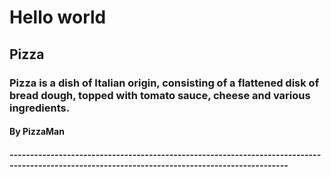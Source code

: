# Hello world
## Pizza
### Pizza is a dish of Italian origin, consisting of a flattened disk of bread dough, topped with tomato sauce, cheese and various ingredients.
#### By PizzaMan
##### ------------------------------------------------------------------------------------------------------------------------------------------------